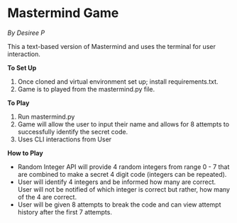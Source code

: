 # Mastermind Game 

*By Desiree P*

This a text-based version of Mastermind and uses the terminal for user interaction. 

**To Set Up**

1. Once cloned and virtual environment set up; install requirements.txt.
2. Game is to played from the mastermind.py file.

**To Play**

1. Run mastermind.py
2. Game will allow the user to input their name and allows for 8 attempts to successfully identify the secret code.
3. Uses CLI interactions from User 

**How to Play**

- Random Integer API will provide 4 random integers from range 0 - 7 that are combined to make a secret 4 digit code (integers can be repeated).
- User will identify 4 integers and be informed how many are correct. User will not be notified of which integer is correct but rather, how many of the 4 are correct.
- User will be given 8 attempts to break the code and can view attempt history after the first 7 attempts. 


